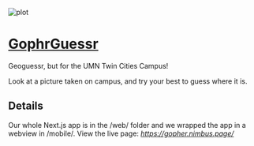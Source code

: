 ![plot](./static/demo.gif)
# [GophrGuessr](https://gopher.nimbus.page/)
Geoguessr, but for the UMN Twin Cities Campus!

Look at a picture taken on campus, and try your best to guess where it is.

## Details
Our whole Next.js app is in the /web/ folder and we wrapped the app in a webview in /mobile/.
View the live page: *https://gopher.nimbus.page/*
